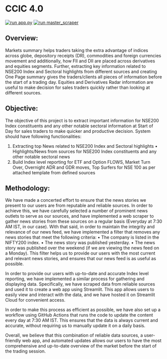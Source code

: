 # CCIC 4.0
[![run app.py](https://github.com/spookbite/CCIC/actions/workflows/runapp.yml/badge.svg)](https://github.com/spookbite/CCIC/actions/workflows/runapp.yml)
[![run master_scraper](https://github.com/spookbite/CCIC/actions/workflows/scrape.yml/badge.svg)](https://github.com/spookbite/CCIC/actions/workflows/scrape.yml)
## Overview:
Markets summary helps traders taking the extra advantage of indices across globe, depository receipts
(DR), commodities and foreign currencies movement and additionally, how FII and DII are placed across
derivatives and equities segments. Further, extracting key information related to NSE200 Index and
Sectoral highlights from different sources and creating One Page summary gives the traders/clients all
pieces of information before the start of a trading day. Equities and Derivatives Radar information are
useful to make decision for sales traders quickly rather than looking at different sources.

## Objective:
The objective of this project is to extract important information for NSE200 Index constituents and any
other notable sectoral information at Start of Day for sales traders to make quicker and productive
decision.
System should have following functionalities:
1. Extracting top News related to NSE200 Index and Sectoral highlights
• Highlights/News from sources for NSE200 Index constituents and any other notable sectoral
news
2. Build Index level reporting for ETF and Option FLOWS, Market Turn Over, Overnight ADR and
GDR moves, Top Surfers for NSE 100 as per attached template from defined sources 

## Methodology:
We have made a concerted effort to ensure that the news stories we present to our users are from reputable and reliable sources. In order to achieve this, we have carefully selected a number of prominent news outlets to serve as our sources, and have implemented a web scraper to gather news stories from these sources on a regular basis (Everyday at 7:30 AM IST, in our case).
With that said, in order to maintain the integrity and relevance of our news feed, we have implemented a filter that removes any news stories that meet the following criteria:
• The company is listed in the NIFTY200 index.
• The news story was published yesterday.
• The news story was published over the weekend (if we are viewing the news feed on a Monday).
This filter helps us to provide our users with the most current and relevant news stories, and ensures that our news feed is as useful as possible.

In order to provide our users with up-to-date and accurate Index level reporting, we have implemented a similar process for gathering and displaying data. Specifically, we have scraped data from reliable sources and used it to create a web app using Streamlit. This app allows users to easily view and interact with the data, and we have hosted it on Streamlit Cloud for convenient access.

In order to make this process as efficient as possible, we have also set up a workflow using GitHub Actions that runs the code to update the content every day at 7:30 AM IST. This ensures that the data is always current and accurate, without requiring us to manually update it on a daily basis.

Overall, we believe that this combination of reliable data sources, a user-friendly web app, and automated updates allows our users to have the most comprehensive and up-to-date overview of the market before the start of the trading session.
